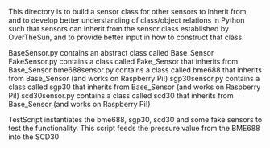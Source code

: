 This directory is to build a sensor class for other sensors to inherit from, and to develop better understanding of class/object relations in Python such that sensors can inherit from the sensor class established by OverTheSun, and to provide better input in how to construct that class.

BaseSensor.py contains an abstract class called Base_Sensor
FakeSensor.py contains a class called Fake_Sensor that inherits from Base_Sensor
bme688sensor.py contains a class called bme688 that inherits from Base_Sensor (and works on Raspberry Pi!)
sgp30sensor.py contains a class called sgp30 that inherits from Base_Sensor (and works on Raspberry Pi!)
scd30sensor.py contains a class called scd30 that inherits from Base_Sensor (and works on Raspberry Pi!)

TestScript instantiates the bme688, sgp30, scd30 and some fake sensors to test the functionality.
This script feeds the pressure value from the BME688 into the SCD30

